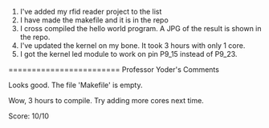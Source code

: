 1. I've added my rfid reader project to the list
2. I have made the makefile and it is in the repo
3. I cross compiled the hello world program. A JPG of the result is shown in the repo.
4. I've updated the kernel on my bone. It took 3 hours with only 1 core.
5. I got the kernel led module to work on pin P9_15 instead of P9_23.


========================
Professor Yoder's Comments

Looks good. 
The file 'Makefile' is empty.  

Wow, 3 hours to compile.  Try adding more cores next time.

Score:  10/10